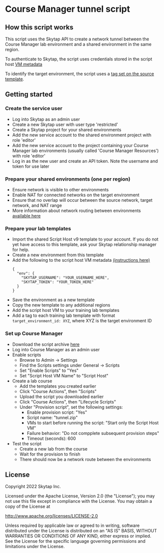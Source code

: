 # Course Manager tunnel script

## How this script works

This script uses the Skytap API to create a network tunnel between the Course Manager lab environment and a shared environment in the same region.

To authenticate to Skytap, the script uses credentials stored in the script host [VM metadata](https://help.skytap.com/accessing-vm-metadata-service-from-within-a-vm.html#EditingVMuserdata)

To identify the target environment, the script uses a [tag set on the source template](https://help.skytap.com/adding-tags-to-templates.html#adding-and-removing-tags-for-templates).

## Getting started

### Create the service user

  - Log into Skytap as an admin user
  - Create a new Skytap user with user type 'restricted'
  - Create a Skytap project for your shared environments
  - Add the new service account to the shared environment project with role 'editor'
  - Add the new service account to the project containing your Course Manager lab environments (usually called 'Course Manager Resources') with role 'editor'
  - Log in as the new user and create an API token. Note the username and token for use later
  
### Prepare your shared environments (one per region)

  - Ensure network is visible to other environments
  - Enable NAT for connected networks on the target environment
  - Ensure that no overlap will occur between the source network, target network, and NAT range
  - More information about network routing between environments [available here](https://help.skytap.com/connecting-multiple-environments.html)

### Prepare your lab templates

  - Import the shared Script Host v9 template to your account. If you do not yet have access to this template, ask your Skytap relationship manager for help.
  - Create a new environment from this template
  - Add the following to the script host VM metadata [(instructions here)](https://help.skytap.com/accessing-vm-metadata-service-from-within-a-vm.html#EditingVMuserdata)
    ```
    {
      "env": {
        "SKYTAP_USERNAME": "YOUR_USERNAME_HERE",
        "SKYTAP_TOKEN": "YOUR_TOKEN_HERE"
      }
    }
    ```
  - Save the environment as a new template
  - Copy the new template to any additional regions
  - Add the script host VM to your training lab templates
  - Add a tag to each training lab template with format `target_environment_id: XYZ`, where XYZ is the target environment ID

### Set up Course Manager

  - Download the script archive [here](../tunnel.zip)
  - Log into Course Manager as an admin user
  - Enable scripts
    - Browse to Admin -> Settings
    - Find the Scripts settings under General -> Scripts
    - Set "Enable Scripts" to "Yes"
    - Set "Script Host VM Name" to "Script Host"
  - Create a lab course
    - Add the templates you created earlier
    - Click "Course Actions", then "Scripts"
    - Upload the script you downloaded earlier
    - Click "Course Actions", then "Lifecycle Scripts"
    - Under "Provision script", set the following settings:
      - Enable provision script: "Yes"
      - Script name: "tunnel.zip"
      - VMs to start before running the script: "Start only the Script Host VM"
      - Failure behavior: "Do not compplete subsequent provision steps"
      - Timeout (seconds): 600
- Test the script
  - Create a new lab from the course
  - Wait for the provision to finish
  - There should now be a network route between the environments

## License 

Copyright 2022 Skytap Inc.

Licensed under the Apache License, Version 2.0 (the "License");
you may not use this file except in compliance with the License.
You may obtain a copy of the License at

<http://www.apache.org/licenses/LICENSE-2.0> 

Unless required by applicable law or agreed to in writing, software
distributed under the License is distributed on an "AS IS" BASIS,
WITHOUT WARRANTIES OR CONDITIONS OF ANY KIND, either express or implied.
See the License for the specific language governing permissions and
limitations under the License.
